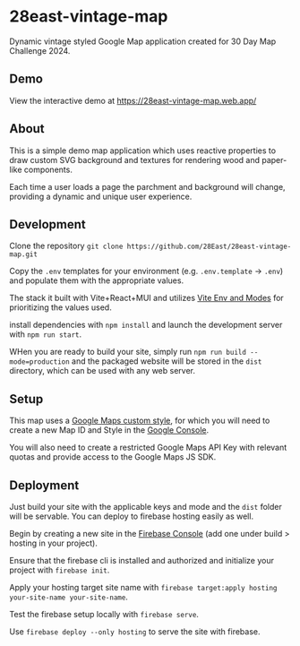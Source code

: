 # 28east-vintage-map

Dynamic vintage styled Google Map application created for 30 Day Map Challenge 2024.

## Demo

View the interactive demo at https://28east-vintage-map.web.app/

## About

This is a simple demo map application which uses reactive properties to draw custom SVG background and textures for rendering wood and paper-like components.

Each time a user loads a page the parchment and background will change, providing a dynamic and unique user experience.

## Development

Clone the repository `git clone https://github.com/28East/28east-vintage-map.git`

Copy the `.env` templates for your environment (e.g. `.env.template` -> `.env`) and populate them with the appropriate values.

The stack it built with Vite+React+MUI and utilizes [Vite Env and Modes](https://vite.dev/guide/env-and-mode) for prioritizing the values used.

install dependencies with `npm install` and launch the development server with `npm run start`.

WHen you are ready to build your site, simply run `npm run build --mode=production` and the packaged website will be stored in the `dist` directory, which can be used with any web server.

## Setup

This map uses a [Google Maps custom style](https://mapstyle.withgoogle.com/), for which you will need to create a new Map ID and Style in the [Google Console](https://console.cloud.google.com/google/maps-apis/client-styles).

You will also need to create a restricted Google Maps API Key with relevant quotas and provide access to the Google Maps JS SDK.

## Deployment

Just build your site with the applicable keys and mode and the `dist` folder will be servable. You can deploy to firebase hosting easily as well.

Begin by creating a new site in the [Firebase Console](https://console.firebase.google.com/) (add one under build > hosting in your project).

Ensure that the firebase cli is installed and authorized and initialize your project with `firebase init`.

Apply your hosting target site name with `firebase target:apply hosting your-site-name your-site-name`.

Test the firebase setup locally with `firebase serve`.

Use `firebase deploy --only hosting` to serve the site with firebase.
